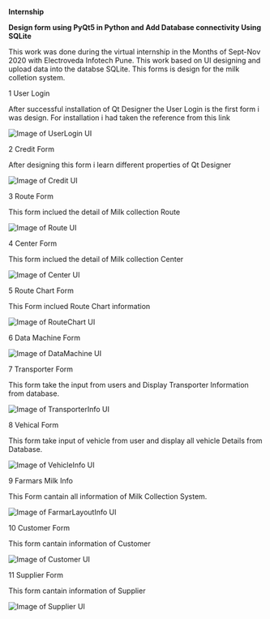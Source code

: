 **Internship**

**Design form using PyQt5 in Python and Add Database connectivity Using SQLite**
    
This work was done during the virtual internship in the Months of Sept-Nov 2020 with Electroveda Infotech Pune.
This work based on UI designing and upload data into the databse SQLite.
This forms is design for the milk colletion system.

1 User Login

After successful installation of Qt Designer the User Login is the first form i was design. For installation i had taken the reference from this link


  ![Image of UserLogin UI](Form_Images/UserLogin.png)

2 Credit Form

After designing this form i learn different properties of Qt Designer

  ![Image of Credit UI](Form_Images/Credit.png)

3 Route Form

This form inclued the detail of Milk collection Route 

  ![Image of Route UI](Form_Images/RouteInfo.png)

4 Center Form

This form inclued the detail of Milk collection Center

![Image of Center UI](Form_Images/CenterInfo.png)

5 Route Chart Form

This Form inclued Route Chart information

![Image of RouteChart UI](Form_Images/RtChrtInfo.png)

6 Data Machine Form

  ![Image of DataMachine UI](Form_Images/DataMachine.png)

7 Transporter Form

This form take the input from users and Display Transporter Information from database.

  ![Image of TransporterInfo UI](Form_Images/TransporterInfo.png)

8 Vehical Form

This form take input of vehicle from user and display all vehicle Details from Database.

  ![Image of VehicleInfo UI](Form_Images/vehicaleInfo.png)

9 Farmars Milk Info 

This Form cantain all information of Milk Collection System.

  ![Image of FarmarLayoutInfo UI](Form_Images/FarmarLayout.png)

10 Customer Form

This form cantain information of Customer

  ![Image of Customer UI](Form_Images/Customer.png)

11 Supplier Form

This form cantain information of Supplier

  ![Image of Supplier UI](Form_Images/Supplier.png)


